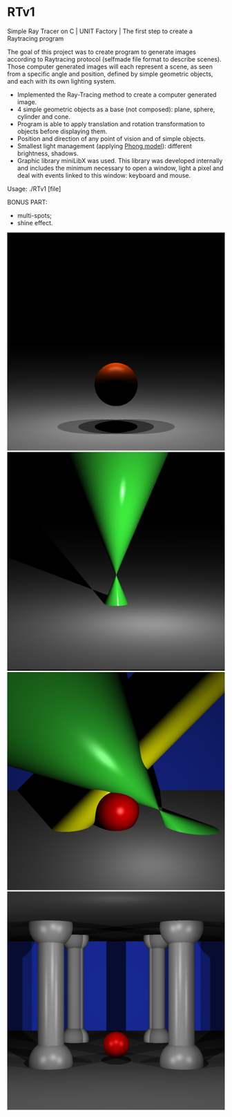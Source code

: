 # RTv1
Simple Ray Tracer on C | UNIT Factory | The first step to create a Raytracing program

The goal of this project was to create program to generate images according to Raytracing protocol (selfmade file format to describe scenes). Those computer generated images will each represent a scene, as seen from a specific angle and position, defined by simple geometric objects, and each with its own lighting system.

- Implemented the Ray-Tracing method to create a computer generated image.
- 4 simple geometric objects as a base (not composed): plane, sphere, cylinder and cone.
- Program is able to apply translation and rotation transformation to objects before displaying them.
- Position and direction of any point of vision and of simple objects.
- Smallest light management (applying [Phong model](https://en.wikipedia.org/wiki/Phong_reflection_model)): different brightness, shadows.
- Graphic library miniLibX was used. This library was developed internally and includes the minimum necessary to open a window, light a pixel and deal with events linked to this window: keyboard and mouse.

Usage: ./RTv1 [file]

BONUS PART:

- multi-spots;
- shine effect.

![Screenshot](https://github.com/nkuchyna/RTv1/blob/master/screenshots/sphere.png)
![Screenshot](https://github.com/nkuchyna/RTv1/blob/master/screenshots/cone.png)
![Screenshot](https://github.com/nkuchyna/RTv1/blob/master/screenshots/all_objects.png)
![Screenshot](https://github.com/nkuchyna/RTv1/blob/master/screenshots/hall.png)
